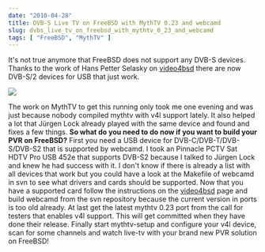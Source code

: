 ```yaml
---
date: "2010-04-28"
title: DVB-S Live TV on FreeBSD with MythTV 0.23 and webcamd
slug: dvbs_live_tv_on_freebsd_with_mythtv_0_23_and_webcamd
tags: [ "FreeBSD", "MythTV" ]
---
```


It's not true anymore that FreeBSD does not support any DVB-S devices. Thanks to the work of Hans Petter Selasky on [video4bsd](http://www.selasky.org/hans_petter/video4bsd/) there are now DVB-S/2 devices for USB that just work. 

![](/images/2012/mythtv-0.23-DVB-1.jpg) 

The work on MythTV to get this running only took me one evening and was just because nobody compiled mythtv with v4l support lately. It also helped a lot that Jürgen Lock already played with the same device and found and fixes a few things. 
**So what do you need to do now if you want to build your PVR on FreeBSD?** 
First you need a USB device for DVB-C/DVB-T/DVB-S/DVB-S2 that is supported by webcamd. I took an Pinnacle PCTV Sat HDTV Pro USB 452e that supports DVB-S2 because I talked to Jürgen Lock and knew he had success with it. I don't know if there is already a list with all devices that work but you could have a look at the Makefile of webcamd in svn to see what drivers and cards should be supported. 
Now that you have a supported card follow the instructions on the [video4bsd](http://www.selasky.org/hans_petter/video4bsd/) page and build webcamd from the svn repository because the current version in ports is too old already. 
At last get the latest mythtv 0.23 port from the call for testers that enables v4l support. This will get committed when they have done their release. Finally start mythtv-setup and configure your v4l device, scan for some channels and watch live-tv with your brand new PVR solution on FreeBSD!
